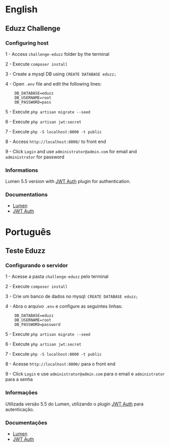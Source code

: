 # English

## Eduzz Challenge

### Configuring host

1 - Access `challenge-eduzz` folder by the terminal

2 - Execute `composer install`

3 - Create a mysql DB using `CREATE DATABASE eduzz;`

4 - Open `.env` file and edit the following lines:
```
    DB_DATABASE=eduzz
    DB_USERNAME=root
    DB_PASSWORD=pass
```

5 - Execute `php artisan migrate --seed`

6 - Execute `php artisan jwt:secret`

7 - Execute `php -S localhost:8000 -t public`

8 - Access `http://localhost:8000/` to front end

9 - Click `Login` and use `administrator@admin.com` for email and `administrator` for password

### Informations
Lumen 5.5 version with [JWT Auth](https://github.com/tymondesigns/jwt-auth/wiki) plugin for authentication.

### Documentations
- [Lumen](https://lumen.laravel.com/docs/5.5)
- [JWT Auth](https://github.com/tymondesigns/jwt-auth/wiki)

# Português

## Teste Eduzz

### Configurando o servidor
1 - Acesse a pasta `challenge-eduzz` pelo terminal

2 - Execute `composer install`

3 - Crie um banco de dados no mysql: `CREATE DATABASE eduzz;`

4 - Abra o arquivo `.env` e configure as seguintes linhas:
```
    DB_DATABASE=eduzz
    DB_USERNAME=root
    DB_PASSWORD=password
```

5 - Execute `php artisan migrate --seed`

6 - Execute `php artisan jwt:secret`

7 - Execute `php -S localhost:8000 -t public`

8 - Acesse `http://localhost:8000/` para o front end

9 - Click `Login` e use `administrator@admin.com` para o email e `administrator` para a senha


### Informações
Utilizada versão 5.5 do Lumen, utilizando o plugin [JWT Auth](https://github.com/tymondesigns/jwt-auth/wiki) para autenticação.

### Documentações
- [Lumen](https://lumen.laravel.com/docs/5.5)
- [JWT Auth](https://github.com/tymondesigns/jwt-auth/wiki)
